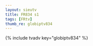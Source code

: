 ```yaml
--- 
layout: sieutv
title: FR834 s1
tags: [FRtv]
thumb_re: globiptv834
---
```

{% include tvadv key="globiptv834" %} 
